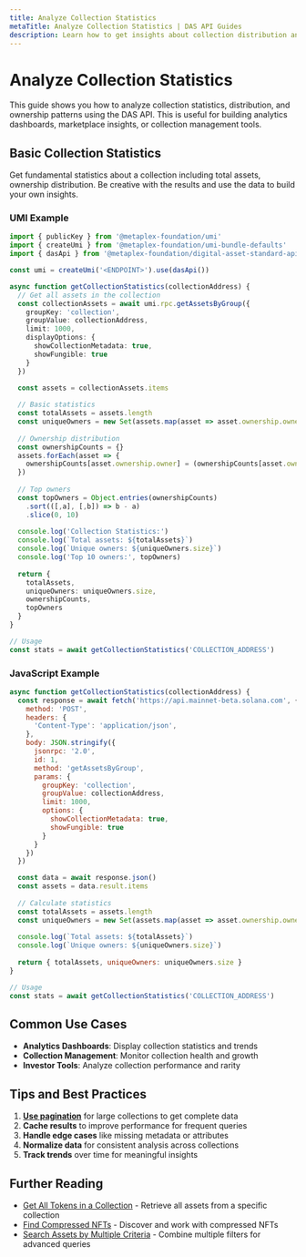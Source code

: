 ```yaml
---
title: Analyze Collection Statistics
metaTitle: Analyze Collection Statistics | DAS API Guides
description: Learn how to get insights about collection distribution and ownership using the DAS API
---
```


# Analyze Collection Statistics

This guide shows you how to analyze collection statistics, distribution, and ownership patterns using the DAS API. This is useful for building analytics dashboards, marketplace insights, or collection management tools.

## Basic Collection Statistics

Get fundamental statistics about a collection including total assets, ownership distribution. Be creative with the results and use the data to build your own insights.

### UMI Example

```typescript
import { publicKey } from '@metaplex-foundation/umi'
import { createUmi } from '@metaplex-foundation/umi-bundle-defaults'
import { dasApi } from '@metaplex-foundation/digital-asset-standard-api'

const umi = createUmi('<ENDPOINT>').use(dasApi())

async function getCollectionStatistics(collectionAddress) {
  // Get all assets in the collection
  const collectionAssets = await umi.rpc.getAssetsByGroup({
    groupKey: 'collection',
    groupValue: collectionAddress,
    limit: 1000,
    displayOptions: {
      showCollectionMetadata: true,
      showFungible: true
    }
  })

  const assets = collectionAssets.items
  
  // Basic statistics
  const totalAssets = assets.length
  const uniqueOwners = new Set(assets.map(asset => asset.ownership.owner))
    
  // Ownership distribution
  const ownershipCounts = {}
  assets.forEach(asset => {
    ownershipCounts[asset.ownership.owner] = (ownershipCounts[asset.ownership.owner] || 0) + 1
  })
  
  // Top owners
  const topOwners = Object.entries(ownershipCounts)
    .sort(([,a], [,b]) => b - a)
    .slice(0, 10)
  
  console.log('Collection Statistics:')
  console.log(`Total assets: ${totalAssets}`)
  console.log(`Unique owners: ${uniqueOwners.size}`)
  console.log('Top 10 owners:', topOwners)
  
  return {
    totalAssets,
    uniqueOwners: uniqueOwners.size,
    ownershipCounts,
    topOwners
  }
}

// Usage
const stats = await getCollectionStatistics('COLLECTION_ADDRESS')
```

### JavaScript Example

```javascript
async function getCollectionStatistics(collectionAddress) {
  const response = await fetch('https://api.mainnet-beta.solana.com', {
    method: 'POST',
    headers: {
      'Content-Type': 'application/json',
    },
    body: JSON.stringify({
      jsonrpc: '2.0',
      id: 1,
      method: 'getAssetsByGroup',
      params: {
        groupKey: 'collection',
        groupValue: collectionAddress,
        limit: 1000,
        options: {
          showCollectionMetadata: true,
          showFungible: true
        }
      }
    })
  })

  const data = await response.json()
  const assets = data.result.items
  
  // Calculate statistics
  const totalAssets = assets.length
  const uniqueOwners = new Set(assets.map(asset => asset.ownership.owner))
  
  console.log(`Total assets: ${totalAssets}`)
  console.log(`Unique owners: ${uniqueOwners.size}`)
  
  return { totalAssets, uniqueOwners: uniqueOwners.size }
}

// Usage
const stats = await getCollectionStatistics('COLLECTION_ADDRESS')
```
## Common Use Cases

- **Analytics Dashboards**: Display collection statistics and trends
- **Collection Management**: Monitor collection health and growth
- **Investor Tools**: Analyze collection performance and rarity

## Tips and Best Practices

1. **[Use pagination](/das-api/guides/pagination)** for large collections to get complete data
2. **Cache results** to improve performance for frequent queries
3. **Handle edge cases** like missing metadata or attributes
4. **Normalize data** for consistent analysis across collections
5. **Track trends** over time for meaningful insights

## Further Reading

- [Get All Tokens in a Collection](/das-api/guides/get-collection-nfts) - Retrieve all assets from a specific collection
- [Find Compressed NFTs](/das-api/guides/find-compressed-nfts) - Discover and work with compressed NFTs
- [Search Assets by Multiple Criteria](/das-api/guides/search-by-criteria) - Combine multiple filters for advanced queries 